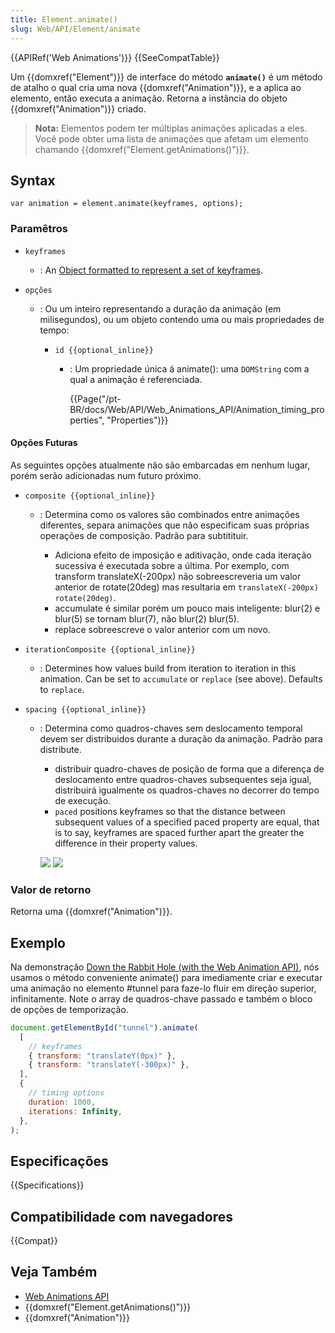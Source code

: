 ```yaml
---
title: Element.animate()
slug: Web/API/Element/animate
---
```


{{APIRef('Web Animations')}} {{SeeCompatTable}}

Um {{domxref("Element")}} de interface do método **`animate()`** é um método de atalho o qual cria uma nova {{domxref("Animation")}}, e a aplica ao elemento, então executa a animação. Retorna a instância do objeto {{domxref("Animation")}} criado.

> **Nota:** Elementos podem ter múltiplas animações aplicadas a eles. Você pode obter uma lista de animações que afetam um elemento chamando {{domxref("Element.getAnimations()")}}.

## Syntax

```
var animation = element.animate(keyframes, options);
```

### Paramêtros

- `keyframes`
  - : An [Object formatted to represent a set of keyframes](/pt-BR/docs/Web/API/Web_Animations_API/Keyframe_Formats).
- `opções`

  - : Ou um inteiro representando a duração da animação (em milisegundos), ou um objeto contendo uma ou mais propriedades de tempo:

    - `id {{optional_inline}}`

      - : Um propriedade única á animate(): uma `DOMString` com a qual a animação é referenciada.

        {{Page("/pt-BR/docs/Web/API/Web_Animations_API/Animation_timing_properties", "Properties")}}

#### Opções Futuras

As seguintes opções atualmente não são embarcadas em nenhum lugar, porém serão adicionadas num futuro próximo.

- `composite {{optional_inline}}`

  - : Determina como os valores são combinados entre animações diferentes, separa animações que não especificam suas próprias operações de composição. Padrão para subtitituir.

    - Adiciona efeito de imposição e aditivação, onde cada iteração sucessiva é executada sobre a última. Por exemplo, com transform translateX(-200px) não sobreescreveria um valor anterior de rotate(20deg) mas resultaria em `translateX(-200px) rotate(20deg)`.
    - accumulate é similar porém um pouco mais inteligente: blur(2) e blur(5) se tornam blur(7), não blur(2) blur(5).
    - replace sobreescreve o valor anterior com um novo.

- `iterationComposite {{optional_inline}}`
  - : Determines how values build from iteration to iteration in this animation. Can be set to `accumulate` or `replace` (see above). Defaults to `replace`.
- `spacing {{optional_inline}}`

  - : Determina como quadros-chaves sem deslocamento temporal devem ser distribuidos durante a duração da animação. Padrão para distribute.

    - distribuir quadro-chaves de posição de forma que a diferença de deslocamento entre quadros-chaves subsequentes seja igual, distribuirá igualmente os quadros-chaves no decorrer do tempo de execução.
    - `paced` positions keyframes so that the distance between subsequent values of a specified paced property are equal, that is to say, keyframes are spaced further apart the greater the difference in their property values.

    ![](https://w3c.github.io/web-animations/img/spacing-distribute.svg) ![ ](https://w3c.github.io/web-animations/img/spacing-paced.svg)

### Valor de retorno

Retorna uma {{domxref("Animation")}}.

## Exemplo

Na demonstração [Down the Rabbit Hole (with the Web Animation API)](https://codepen.io/rachelnabors/pen/rxpmJL/?editors=0010), nós usamos o método conveniente animate() para imediamente criar e executar uma animação no elemento #tunnel para faze-lo fluir em direção superior, infinitamente.
Note o array de quadros-chave passado e também o bloco de opções de temporização.

```js
document.getElementById("tunnel").animate(
  [
    // keyframes
    { transform: "translateY(0px)" },
    { transform: "translateY(-300px)" },
  ],
  {
    // timing options
    duration: 1000,
    iterations: Infinity,
  },
);
```

## Especificações

{{Specifications}}

## Compatibilidade com navegadores

{{Compat}}

## Veja Também

- [Web Animations API](/pt-BR/docs/Web/API/Web_Animations_API)
- {{domxref("Element.getAnimations()")}}
- {{domxref("Animation")}}

